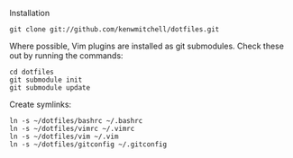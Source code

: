 Installation

    git clone git://github.com/kenwmitchell/dotfiles.git

Where possible, Vim plugins are installed as git submodules. Check these out by
running the commands:

    cd dotfiles
    git submodule init
    git submodule update

Create symlinks:

    ln -s ~/dotfiles/bashrc ~/.bashrc
    ln -s ~/dotfiles/vimrc ~/.vimrc
    ln -s ~/dotfiles/vim ~/.vim
    ln -s ~/dotfiles/gitconfig ~/.gitconfig
